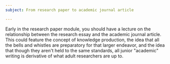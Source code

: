 ```yaml
---
subject: From research paper to academic journal article

---
```


<!-- I'd like to assign Sommers, the one about texting affecting writing, and maybe a literary or psychological journal article. Bonus if one of them you have in a paper copy. -->

Early in the research paper module, you should have a lecture on the relationship between the research essay and the academic journal article. This could feature the concept of knowledge production, the idea that all the bells and whistles are preparatory for that larger endeavor, and the idea that though they aren't held to the same standards, all junior "academic" writing is derivative of what adult researchers are up to.

